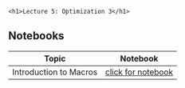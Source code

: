 
~~~
<h1>Lecture 5: Optimization 3</h1>
~~~


## Notebooks

Topic | Notebook
:-----: | :--------:
Introduction to Macros | [click for notebook](../lecture5-macros)